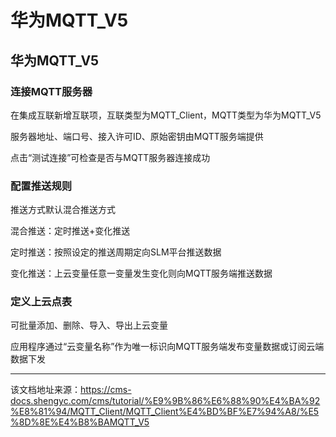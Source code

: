 # 华为MQTT_V5

## 华为MQTT_V5​

### 连接MQTT服务器​

在集成互联新增互联项，互联类型为MQTT_Client，MQTT类型为华为MQTT_V5

服务器地址、端口号、接入许可ID、原始密钥由MQTT服务端提供

点击“测试连接”可检查是否与MQTT服务器连接成功

### 配置推送规则​

推送方式默认混合推送方式

混合推送：定时推送+变化推送

定时推送：按照设定的推送周期定向SLM平台推送数据

变化推送：上云变量任意一变量发生变化则向MQTT服务端推送数据

### 定义上云点表​

可批量添加、删除、导入、导出上云变量

应用程序通过“云变量名称”作为唯一标识向MQTT服务端发布变量数据或订阅云端数据下发


---

该文档地址来源：https://cms-docs.shengyc.com/cms/tutorial/%E9%9B%86%E6%88%90%E4%BA%92%E8%81%94/MQTT_Client/MQTT_Client%E4%BD%BF%E7%94%A8/%E5%8D%8E%E4%B8%BAMQTT_V5